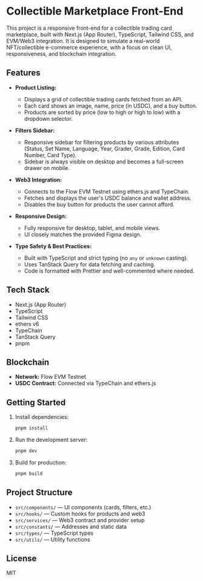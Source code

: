 # Collectible Marketplace Front-End

This project is a responsive front-end for a collectible trading card marketplace, built with Next.js (App Router), TypeScript, Tailwind CSS, and EVM/Web3 integration. It is designed to simulate a real-world NFT/collectible e-commerce experience, with a focus on clean UI, responsiveness, and blockchain integration.

## Features

- **Product Listing:**
  - Displays a grid of collectible trading cards fetched from an API.
  - Each card shows an image, name, price (in USDC), and a buy button.
  - Products are sorted by price (low to high or high to low) with a dropdown selector.

- **Filters Sidebar:**
  - Responsive sidebar for filtering products by various attributes (Status, Set Name, Language, Year, Grader, Grade, Edition, Card Number, Card Type).
  - Sidebar is always visible on desktop and becomes a full-screen drawer on mobile.

- **Web3 Integration:**
  - Connects to the Flow EVM Testnet using ethers.js and TypeChain.
  - Fetches and displays the user's USDC balance and wallet address.
  - Disables the buy button for products the user cannot afford.

- **Responsive Design:**
  - Fully responsive for desktop, tablet, and mobile views.
  - UI closely matches the provided Figma design.

- **Type Safety & Best Practices:**
  - Built with TypeScript and strict typing (no `any` or `unknown` casting).
  - Uses TanStack Query for data fetching and caching.
  - Code is formatted with Prettier and well-commented where needed.

## Tech Stack
- Next.js (App Router)
- TypeScript
- Tailwind CSS
- ethers v6
- TypeChain
- TanStack Query
- pnpm

## Blockchain
- **Network:** Flow EVM Testnet
- **USDC Contract:** Connected via TypeChain and ethers.js

## Getting Started
1. Install dependencies:
   ```bash
   pnpm install
   ```
2. Run the development server:
   ```bash
   pnpm dev
   ```
3. Build for production:
   ```bash
   pnpm build
   ```

## Project Structure
- `src/components/` — UI components (cards, filters, etc.)
- `src/hooks/` — Custom hooks for products and web3
- `src/services/` — Web3 contract and provider setup
- `src/constants/` — Addresses and static data
- `src/types/` — TypeScript types
- `src/utils/` — Utility functions

## License
MIT
